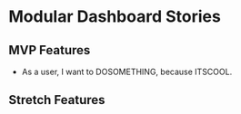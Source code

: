 # Modular Dashboard Stories

## MVP Features

- As a user, I want to DOSOMETHING, because ITSCOOL.

## Stretch Features
